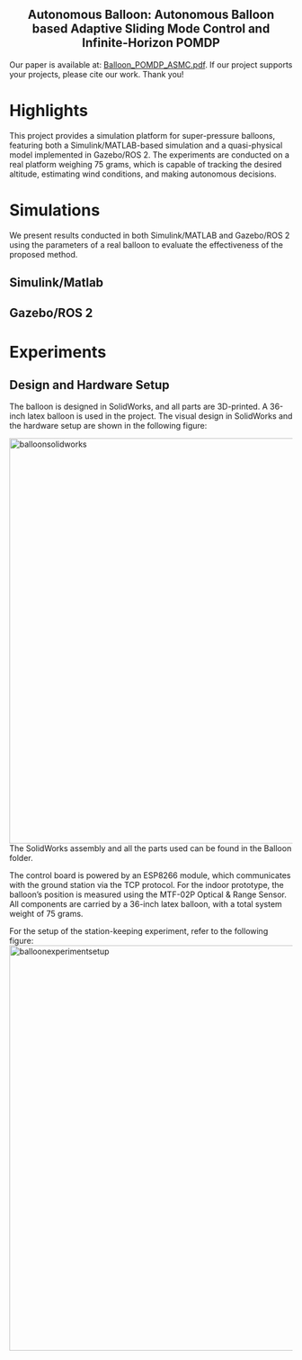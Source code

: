 <div align="center">
    <h2>Autonomous Balloon: Autonomous Balloon based Adaptive Sliding Mode Control and Infinite-Horizon POMDP</h2>
</div>


Our paper is available at: [Balloon_POMDP_ASMC.pdf](https://github.com/user-attachments/files/21555560/Balloon_POMDP_ASMC.pdf). If our project supports your projects, please cite our work. Thank you!

# Highlights

This project provides a simulation platform for super-pressure balloons, featuring both a Simulink/MATLAB-based simulation and a quasi-physical model implemented in Gazebo/ROS 2. The experiments are conducted on a real platform weighing 75 grams, which is capable of tracking the desired altitude, estimating wind conditions, and making autonomous decisions.

# Simulations
We present results conducted in both Simulink/MATLAB and Gazebo/ROS 2 using the parameters of a real balloon to evaluate the effectiveness of the proposed method.
## Simulink/Matlab

## Gazebo/ROS 2

# Experiments
## Design and Hardware Setup
The balloon is designed in SolidWorks, and all parts are 3D-printed. A 36-inch latex balloon is used in the project. The visual design in SolidWorks and the hardware setup are shown in the following figure: 

<img width="1517" height="720" alt="balloonsolidworks" src="https://github.com/user-attachments/assets/c2be34ca-33b6-4979-a677-2e40f3d77ab6" />
The SolidWorks assembly and all the parts used can be found in the Balloon folder. <br> 

The control board is powered by an ESP8266 module, which communicates with the ground station via the TCP protocol. For the indoor prototype, the balloon’s position is measured using the MTF-02P Optical & Range Sensor. All components are carried by a 36-inch latex balloon, with a total system weight of 75 grams. <br> 

For the setup of the station-keeping experiment, refer to the following figure: <br>
<img width="1248" height="720" alt="balloonexperimentsetup" src="https://github.com/user-attachments/assets/8ede1cb6-69ea-47f0-8775-51933f8dafaa" />
